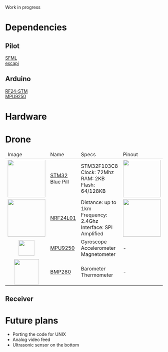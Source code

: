 Work in progress

# Dependencies
## Pilot
[SFML](https://www.sfml-dev.org)\
[escapi](https://github.com/jarikomppa/escapi)

## Arduino
[RF24-STM](https://github.com/jaretburkett/RF24-STM)\
[MPU9250](https://github.com/bolderflight/MPU9250)

# Hardware
# Drone
<table>
  <thead>
  	<tr><td>Image</td><td>Name</td><td>Specs</td><td>Pinout</td></tr>
  </thead>
  <tbody>
  <tr><td><img src="https://wiki.stm32duino.com/images/thumb/d/db/STM32_Blue_Pill_perspective.jpg/450px-STM32_Blue_Pill_perspective.jpg" width=120></td><td><a href="https://wiki.stm32duino.com/index.php?title=Blue_Pill">STM32 Blue Pill</a></td><td>STM32F103C8<br>Clock: 72Mhz<br>RAM: 2KB<br>Flash: 64/128KB</td><td><a href="https://wiki.stm32duino.com/images/a/ae/Bluepillpinout.gif" target="_blank"><img src="https://wiki.stm32duino.com/images/a/ae/Bluepillpinout.gif" width=120></a></td></tr>
  <tr><td><img src="https://lastminuteengineers.com/wp-content/uploads/2018/07/nRF24L01-PA-LNA-External-Antenna-Wireless-Transceiver-Module.png" width=120></td><td><a href="https://lastminuteengineers.com/nrf24l01-arduino-wireless-communication/">NRF24L01</a></td><td>Distance: up to 1km<br>Frequency: 2.4Ghz<br>Interface: SPI<br>Amplified</td><td><a href="https://lastminuteengineers.com/wp-content/uploads/2018/07/Pinout-nRF24L01-PA-LNA-External-Antenna-Wireless-Transceiver-Module.png" target="_blank"><img src="https://lastminuteengineers.com/wp-content/uploads/2018/07/Pinout-nRF24L01-PA-LNA-External-Antenna-Wireless-Transceiver-Module.png" width=120></a></td></tr>
  <tr><td align=middle><img src="https://camo.githubusercontent.com/c320f6e5db1aed989b6a1282a2ddb71582c13c60/687474703a2f2f706c617967726f756e642e61726475696e6f2e63632f75706c6f6164732f4d61696e2f6d70752d363035302e6a7067" width=50></td><td><a href="https://camo.githubusercontent.com/c320f6e5db1aed989b6a1282a2ddb71582c13c60/687474703a2f2f706c617967726f756e642e61726475696e6f2e63632f75706c6f6164732f4d61696e2f6d70752d363035302e6a7067">MPU9250</a></td><td>Gyroscope<br>Accelerometer<br>Magnetometer</td><td>-</td></tr>
   <tr><td align=middle><img src="https://www.makerfabs.com/image/cache/makerfabs/BMP280%20Barometer/BMP280%20Barometer_1-1000x750.jpg" width=80></td><td><a href="https://www.bosch-sensortec.com/bst/products/all_products/bmp280">BMP280</a></td><td>Barometer<br>Thermometer</td><td>-</td></tr>
   </tbody>
</table>


## Receiver


# Future plans
<ul>
	<li>Porting the code for UNIX</li>
	<li>Analog video feed</li>
	<li>Ultrasonic sensor on the bottom</li>
</ul>
